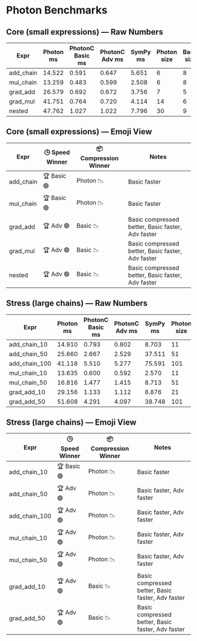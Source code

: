 # Photon Benchmarks

## Core (small expressions) — Raw Numbers

| Expr | Photon ms | PhotonC Basic ms | PhotonC Adv ms | SymPy ms | Photon size | Basic size | Adv size | SymPy size | CompRaw | CompBasic | CompAdv | SpeedRaw | SpeedBasic | SpeedAdv |
|------|-----------|------------------|----------------|----------|-------------|------------|----------|------------|---------|-----------|---------|----------|-----------|----------|
| add_chain | 14.522 | 0.591 | 0.647 | 5.651 | 6 | 8 | 8 | 8 | 25.00% | 0.00% | 0.00% | 2.57× | 0.10× | 0.11× |
| mul_chain | 13.259 | 0.483 | 0.599 | 2.508 | 6 | 8 | 8 | 8 | 25.00% | 0.00% | 0.00% | 5.29× | 0.19× | 0.24× |
| grad_add | 26.579 | 0.692 | 0.672 | 3.756 | 7 | 5 | 5 | 5 | -40.00% | 0.00% | 0.00% | 7.08× | 0.18× | 0.18× |
| grad_mul | 41.751 | 0.764 | 0.720 | 4.114 | 14 | 6 | 6 | 6 | -133.33% | 0.00% | 0.00% | 10.15× | 0.19× | 0.18× |
| nested | 47.762 | 1.027 | 1.022 | 7.796 | 30 | 9 | 9 | 9 | -233.33% | 0.00% | 0.00% | 6.13× | 0.13× | 0.13× |

## Core (small expressions) — Emoji View

| Expr | 🕒 Speed Winner | 📦 Compression Winner | Notes |
|------|----------------|------------------------|-------|
| add_chain | 🏆 Basic 🟢 | Photon 📉 | Basic faster |
| mul_chain | 🏆 Basic 🟢 | Photon 📉 | Basic faster |
| grad_add | 🏆 Adv 🟢 | Basic 📉 | Basic compressed better, Basic faster, Adv faster |
| grad_mul | 🏆 Adv 🟢 | Basic 📉 | Basic compressed better, Basic faster, Adv faster |
| nested | 🏆 Adv 🟢 | Basic 📉 | Basic compressed better, Basic faster, Adv faster |

## Stress (large chains) — Raw Numbers

| Expr | Photon ms | PhotonC Basic ms | PhotonC Adv ms | SymPy ms | Photon size | Basic size | Adv size | SymPy size | CompRaw | CompBasic | CompAdv | SpeedRaw | SpeedBasic | SpeedAdv |
|------|-----------|------------------|----------------|----------|-------------|------------|----------|------------|---------|-----------|---------|----------|-----------|----------|
| add_chain_10 | 14.910 | 0.793 | 0.802 | 8.703 | 11 | 11 | 11 | 11 | 0.00% | 0.00% | 0.00% | 1.71× | 0.09× | 0.09× |
| add_chain_50 | 25.660 | 2.667 | 2.529 | 37.511 | 51 | 51 | 51 | 51 | 0.00% | 0.00% | 0.00% | 0.68× | 0.07× | 0.07× |
| add_chain_100 | 41.118 | 5.510 | 5.277 | 75.591 | 101 | 101 | 101 | 101 | 0.00% | 0.00% | 0.00% | 0.54× | 0.07× | 0.07× |
| mul_chain_10 | 13.635 | 0.600 | 0.592 | 2.570 | 11 | 11 | 11 | 11 | 0.00% | 0.00% | 0.00% | 5.31× | 0.23× | 0.23× |
| mul_chain_50 | 16.816 | 1.477 | 1.415 | 8.713 | 51 | 51 | 51 | 51 | 0.00% | 0.00% | 0.00% | 1.93× | 0.17× | 0.16× |
| grad_add_10 | 29.156 | 1.133 | 1.112 | 8.876 | 21 | 12 | 12 | 12 | -75.00% | 0.00% | 0.00% | 3.28× | 0.13× | 0.13× |
| grad_add_50 | 51.608 | 4.291 | 4.097 | 38.748 | 101 | 52 | 52 | 52 | -94.23% | 0.00% | 0.00% | 1.33× | 0.11× | 0.11× |

## Stress (large chains) — Emoji View

| Expr | 🕒 Speed Winner | 📦 Compression Winner | Notes |
|------|----------------|------------------------|-------|
| add_chain_10 | 🏆 Basic 🟢 | Photon 📉 | Basic faster |
| add_chain_50 | 🏆 Adv 🟢 | Photon 📉 | Basic faster, Adv faster |
| add_chain_100 | 🏆 Adv 🟢 | Photon 📉 | Basic faster, Adv faster |
| mul_chain_10 | 🏆 Adv 🟢 | Photon 📉 | Basic faster, Adv faster |
| mul_chain_50 | 🏆 Adv 🟢 | Photon 📉 | Basic faster, Adv faster |
| grad_add_10 | 🏆 Adv 🟢 | Basic 📉 | Basic compressed better, Basic faster, Adv faster |
| grad_add_50 | 🏆 Adv 🟢 | Basic 📉 | Basic compressed better, Basic faster, Adv faster |